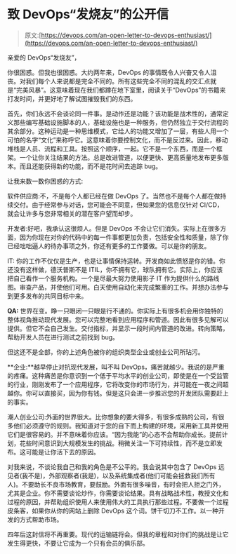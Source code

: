 # 致 DevOps“发烧友”的公开信

> 原文:[https://devops.com/an-open-letter-to-devops-enthusiast/](https://devops.com/an-open-letter-to-devops-enthusiast/)

亲爱的 DevOps“发烧友”，

你很困惑。但我也很困惑。大约两年来，DevOps 的事情既令人兴奋又令人沮丧。对我们每个人来说都是完全不同的。所有这些完全不同的混乱的交汇点就是“完美风暴”。这意味着现在我们都蹲在地下室里，阅读关于“DevOps”的书籍来打发时间，并更好地了解试图摧毁我们的东西。

首先，你们永远不会谈论同一件事。是动作还是功能？该功能是战术性的，通常定义那些编写基础设施脚本的人，基础设施也是一种服务，但仍然独立于交付流程的其余部分。这种运动是一种思维模式，它给人的功能又增加了一层，有些人用一个可怕的名字“文化”来称呼它。这意味着你要控制文化，而不是反过来。因此，移动堆栈是人员、流程和工具。按照这个顺序，一起。它不是一个东西，而是一个框架。一个让你关注结果的方法。总是改进管道，以便更快、更高质量地发布更多版本。而且还能获得新的功能，而不是花时间去追踪 bug。

让我来数一数你困惑的方式:

软件供应商:不，不是每个人都已经在做 DevOps 了。当然也不是每个人都在做持续交付。由于经常参与对话，您可能会不同意，但如果您的信息仅针对 CI/CD，就会让许多与您非常相关的潜在客户望而却步。

开发者:好吧，我承认这很烦人。但是 DevOps 不会让它们消失。实际上在很多方面，因为你现在对你的代码中的每一件事都更加负责，包括安全性和质量，除了你已经咄咄逼人的待办事项之外，你还有更多的工作要做。可以是你的朋友。

IT: 你的工作不仅仅是生产，也是让事情保持运转。开发商如此愤怒是你的错。你还没有这样做，德沃普斯不是 ITIL，你不拥有它，球队拥有它。实际上，你应该把自己看作一个服务机构。一个是尽最大努力使用影子 IT 作为提供什么的路线图。审查产品，并使他们可用。白天使用自动化来完成繁重的工作。并想办法参与到更多发布的共同目标中来。

**QA:** 世界在变。睁一只眼闭一只眼是行不通的。你实际上有很多机会用你独特的整体视角推动现代发展。您可以完整地看到应用程序和管道。因此有很多见解可以提供。但它不会自己发生。交付指标，并显示一段时间内管道的改进。转向策略，帮助开发人员在进行测试之前找到 bug。

但这还不是全部，你的上述角色被你的组织类型企业或创业公司所玷污。

**企业:**越早停止对抗现代发展，叫不叫 DevOps，痛苦就越少。我说的是严重的疼痛。这种痛苦是你意识到一个低于平均水平的创业公司，即使是在一个受监管的行业，刚刚发布了一个应用程序，它将改变你的市场行为，并可能在一夜之间超越你。你可以直接买，因为你有钱。但是这只会进一步推迟您的开发团队需要赶上的事实。

潮人创业公司:外面的世界很大。比你想象的要大得多，有很多成熟的公司，有很多他们必须遵守的规则。我知道对于您的自下而上构建的环境，采用新工具并使用它们是很容易的。并不意味着你应该。“因为我能”的心态不会帮助你成长。提前计划，花些时间意识到大规模发生的挑战。稍微关注一下可持续性，而不是立即发布。这可能是让你活下去的原因。

对我来说，不谈论我自己和我的角色是不公平的。我会说其中包含了 DevOps 远见者(我不是)，外部观察者(我是)，以及系统集成者(他们可能会拯救我们所有人)。不要助长不良市场教育，要鼓励。外面有很多噪音，有时会把人拒之门外，尤其是企业。你不需要谈论炒作，你需要谈论结果。具有战略战术性，教授文化和过程的原因，并帮助组织使用人来使用伟大的工具执行那些过程。不要做一个过程皮条客，如果你从你的网站上删除 DevOps 这个词。饼干切刀不工作。以一种开发的方式帮助市场。

四年后这封信将不再重要。现代的运输链将会。但我的章程和对你们的挑战是让它发生得更快，不要让它成为一个只有会员的俱乐部。